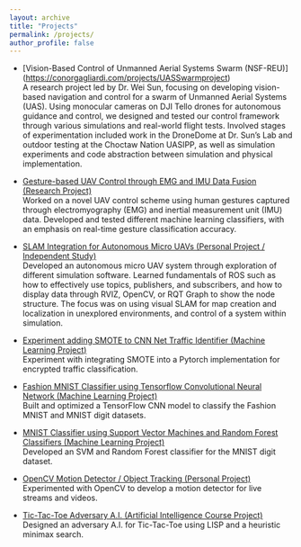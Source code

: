 ```yaml
---
layout: archive
title: "Projects"
permalink: /projects/
author_profile: false
---
```


- [Vision-Based Control of Unmanned Aerial Systems Swarm (NSF-REU)] (https://conorgagliardi.com/projects/UASSwarmproject)<br>
A research project led by Dr. Wei Sun, focusing on developing vision-based navigation and control for a swarm of Unmanned Aerial Systems (UAS). Using monocular cameras on DJI Tello drones for autonomous guidance and control, we designed and tested our control framework through various simulations and real-world flight tests. Involved stages of experimentation included work in the DroneDome at Dr. Sun’s Lab and outdoor testing at the Choctaw Nation UASIPP, as well as simulation experiments and code abstraction between simulation and physical implementation.

- [Gesture-based UAV Control through EMG and IMU Data Fusion (Research Project)](https://conorgagliardi.com/projects/EMGDroneproject)<br>
Worked on a novel UAV control scheme using human gestures captured through electromyography (EMG) and inertial measurement unit (IMU) data. Developed and tested different machine learning classifiers, with an emphasis on real-time gesture classification accuracy.

- [SLAM Integration for Autonomous Micro UAVs (Personal Project / Independent Study)](https://conorgagliardi.com/projects/UAVResearchproject)<br>
Developed an autonomous micro UAV system through exploration of different simulation software. Learned fundamentals of ROS such as how to effectively use topics, publishers, and subscribers, and how to display data through RVIZ, OpenCV, or RQT Graph to show the node structure. The focus was on using visual SLAM for map creation and localization in unexplored environments, and control of a system within simulation.

- [Experiment adding SMOTE to CNN Net Traffic Identifier (Machine Learning Project)](https://conorgagliardi.com/projects/smoteproject)<br>
Experiment with integrating SMOTE into a Pytorch implementation for encrypted traffic classification.

- [Fashion MNIST Classifier using Tensorflow Convolutional Neural Network (Machine Learning
Project)](https://conorgagliardi.com/projects/fashionMNISTproject)<br>
Built and optimized a TensorFlow CNN model to classify the Fashion MNIST and MNIST digit datasets.

- [MNIST Classifier using Support Vector Machines and Random Forest Classifiers (Machine
Learning Project)](https://conorgagliardi.com/projects/SVMRFproject)<br>
Developed an SVM and Random Forest classifier for the MNIST digit dataset.

- [OpenCV Motion Detector / Object Tracking (Personal Project)](https://github.com/ConorGagliardi/OpenCVPractice)<br>
Experimented with OpenCV to develop a motion detector for live streams and videos.

- [Tic-Tac-Toe Adversary A.I. (Artificial Intelligence Course Project)](https://github.com/ConorGagliardi/TicTacToe-Adversary-AI)<br>
Designed an adversary A.I. for Tic-Tac-Toe using LISP and a heuristic minimax search.
